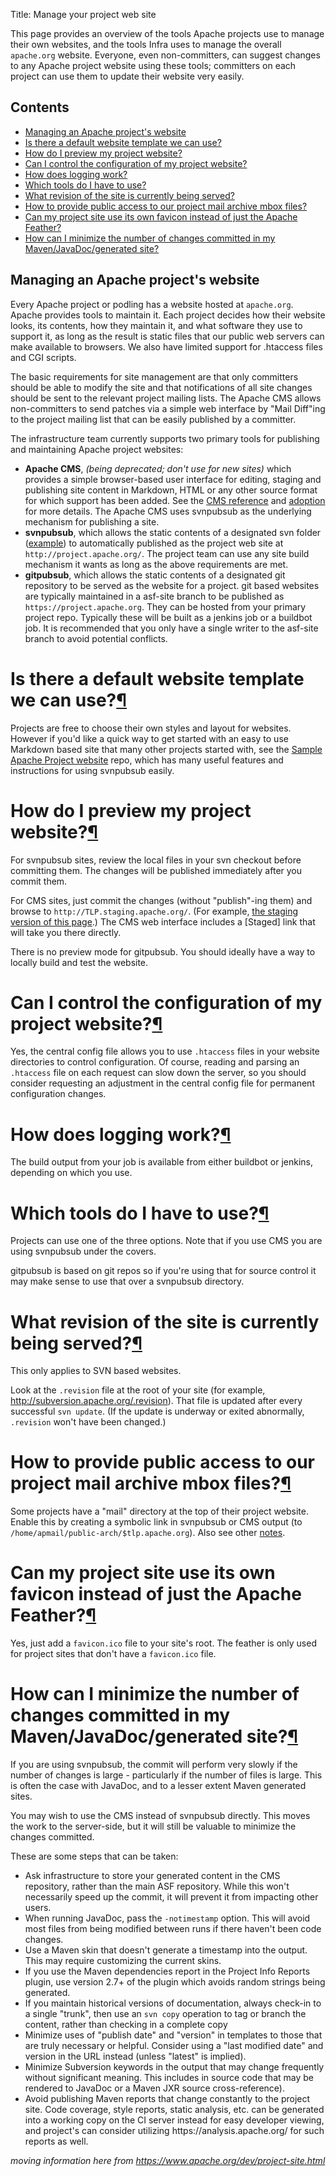Title: Manage your project web site

This page provides an overview of the tools Apache projects use to manage their own websites, and the tools Infra uses to manage the overall `apache.org` website. Everyone, even non-committers, can suggest changes to any Apache project website using these tools; committers on each project can use them to update their website very easily.

<h2>Contents</h2>

<ul>
<li><a href="#intro">Managing an Apache project's website</a></li>
<li><a href="#default">Is there a default website template we can use?</a></li>
<li><a href="#preview">How do I preview my project website?</a></li>
<li><a href="#configure">Can I control the configuration of my project website?</a></li>
<li><a href="#logging">How does logging work?</a></li>
<li><a href="#which-tools-do-i-have-to-use">Which tools do I have to use?</a></li>
<li><a href="#svnpubsub-revision">What revision of the site is currently being served?</a></li>
<li><a href="#mail">How to provide public access to our project mail archive mbox files?</a></li>
<li><a href="#feather">Can my project site use its own favicon instead of just the Apache Feather?</a></li>
<li><a href="#generated">How can I minimize the number of changes committed in my Maven/JavaDoc/generated site?</a></li>
</ul>

<h2 id="intro">Managing an Apache project's website</h2>

Every Apache project or podling has a website hosted at `apache.org`. Apache provides tools to maintain it. Each project decides how their website looks, its contents, how they maintain it, and what software they use to support it, as long as the result is static files that our public web servers can make available to browsers. We also have limited support for .htaccess files and CGI scripts.

The basic requirements for site management
are that only committers should be able to modify the site and that
notifications of all site changes should be sent to the relevant
project mailing lists.  The Apache CMS allows non-committers to send 
patches via a simple web interface by "Mail Diff"ing to the project 
mailing list that can be easily published by a committer.</p>
<p>The infrastructure team currently supports two primary tools for
publishing and maintaining Apache project websites:</p>
<ul>
<li><strong>Apache CMS</strong>, <em>(being deprecated; don't use for new sites)</em> which provides a simple browser-based user interface
    for editing, staging and publishing site content in Markdown, HTML
    or any other source format for which support has been added. See
    the <a href="cmsref">CMS reference</a> and <a href="cmsadoption">adoption</a> for more details. The Apache CMS
    uses svnpubsub as the underlying mechanism for publishing a site.</li>
<li><strong>svnpubsub</strong>, which allows the static contents of a designated svn
    folder (<a href="http://svn.apache.org/repos/asf/ant/site/ant/production/">example</a>) to automatically published
    as the project web site at <code>http://project.apache.org/</code>. The project
    team can use any site build mechanism it wants as long as the above
    requirements are met.</li>
<li><strong>gitpubsub</strong>, which allows the static contents of a designated git
   repository to be served as the website for a project.  git based websites
   are typically maintained in a asf-site branch to be published as
   <code>https://project.apache.org</code>.  They can be hosted from your 
   primary project repo.  Typically these will be built as a jenkins job
   or a buildbot job.  It is recommended that you only have a single writer to
   the asf-site branch to avoid potential conflicts.</li>
</ul>
<h1 id="default">Is there a default website template we can use?<a class="headerlink" href="#default" title="Permanent link">&para;</a></h1>
<p>Projects are free to choose their own styles and layout for websites.<br />
However if you'd like a quick way to get started with an easy to use 
Markdown based site that many other projects started with, 
see the <a href="https://github.com/apache/apache-website-template">Sample Apache Project website</a> repo, which has 
many useful features and instructions for using svnpubsub easily.</p>
<h1 id="preview">How do I preview my project website?<a class="headerlink" href="#preview" title="Permanent link">&para;</a></h1>
<p>For svnpubsub sites, review the local files in your svn checkout before
committing them. The changes will be published immediately after you
commit them.</p>
<p>For CMS sites, just commit the changes (without "publish"-ing them) and browse
to <code>http://TLP.staging.apache.org/</code>.  (For example, <a href="http://www.staging.apache.org/dev/project-site">the staging version of
this page</a>.)  The CMS 
web interface includes a [Staged] link that will take you there directly.</p>
<p>There is no preview mode for gitpubsub.  You should ideally have a way
to locally build and test the website.</p>
<h1 id="configure">Can I control the configuration of my project website?<a class="headerlink" href="#configure" title="Permanent link">&para;</a></h1>
<p>Yes, the central config file allows you to use <code>.htaccess</code> files in your
website directories to control configuration. Of course, reading and
parsing an <code>.htaccess</code> file on each request can slow down the server, so
you should consider requesting an adjustment in the central config file for
permanent configuration changes.</p>
<h1 id="logging">How does logging work?<a class="headerlink" href="#logging" title="Permanent link">&para;</a></h1>
<p>The build output from your job is available from either buildbot or jenkins, depending on which you use.</p>
<h1 id="which-tools-do-i-have-to-use">Which tools do I have to use?<a class="headerlink" href="#which-tools-do-i-have-to-use" title="Permanent link">&para;</a></h1>
<p>Projects can use one of the three options.  Note that if you use CMS you are using svnpubsub under the covers.</p>
<p>gitpubsub is based on git repos so if you're using that for source control it may make sense to use that over a svnpubsub directory.</p>
<h1 id="svnpubsub-revision">What revision of the site is currently being served?<a class="headerlink" href="#svnpubsub-revision" title="Permanent link">&para;</a></h1>
<p>This only applies to SVN based websites.</p>
<p>Look at the <code>.revision</code> file at the root of your site (for example,
<a href="http://subversion.apache.org/.revision">http://subversion.apache.org/.revision</a>).  That file is updated after every
successful <code>svn update</code>.  (If the update is underway or exited abnormally,
<code>.revision</code> won't have been changed.)</p>
<h1 id="mail">How to provide public access to our project mail archive mbox files?<a class="headerlink" href="#mail" title="Permanent link">&para;</a></h1>
<p>Some projects have a "mail" directory at the top of their project website.
Enable this by creating a symbolic link in svnpubsub or CMS output
(to <code>/home/apmail/public-arch/$tlp.apache.org</code>).
Also see other <a href="http://apache.org/dev/#mail">notes</a>.</p>
<h1 id="feather">Can my project site use its own favicon instead of just the Apache Feather?<a class="headerlink" href="#feather" title="Permanent link">&para;</a></h1>
<p>Yes, just add a <code>favicon.ico</code> file to your site's root.  The feather is only
used for project sites that don't have a <code>favicon.ico</code> file.</p>
<h1 id="generated">How can I minimize the number of changes committed in my Maven/JavaDoc/generated site?<a class="headerlink" href="#generated" title="Permanent link">&para;</a></h1>
<p>If you are using svnpubsub, the commit will perform very slowly if the number of changes is large - particularly if the number of files is large.
This is often the case with JavaDoc, and to a lesser extent Maven generated sites.</p>
<p>You may wish to use the CMS instead of svnpubsub directly. This moves the work to the server-side, but it will still be valuable to minimize the changes committed.</p>
<p>These are some steps that can be taken:</p>
<ul>
<li>Ask infrastructure to store your generated content in the CMS repository, rather than the main ASF repository. While this won't necessarily speed up the commit, it will prevent it from impacting other users.</li>
<li>When running JavaDoc, pass the <code>-notimestamp</code> option. This will avoid most files from being modified between runs if there haven't been code changes.</li>
<li>Use a Maven skin that doesn't generate a timestamp into the output. This may require customizing the current skins.</li>
<li>If you use the Maven dependencies report in the Project Info Reports plugin, use version 2.7+ of the plugin which avoids random strings being generated.</li>
<li>If you maintain historical versions of documentation, always check-in to a single "trunk", then use an <code>svn copy</code> operation to tag or branch the content, rather than checking in a complete copy</li>
<li>Minimize uses of "publish date" and "version" in templates to those that are truly necessary or helpful. Consider using a "last modified date" and version in the URL instead (unless "latest" is implied).</li>
<li>Minimize Subversion keywords in the output that may change frequently without significant meaning. This includes in source code that may be rendered to JavaDoc or a Maven JXR source cross-reference).</li>
<li>Avoid publishing Maven reports that change constantly to the project site. Code coverage, style reports, static analysis, etc. can be generated into a working copy on the CI server instead for easy developer viewing, and project's can consider utilizing https://analysis.apache.org/ for such reports as well.</li>
</ul></div>


_moving information here from https://www.apache.org/dev/project-site.html_
